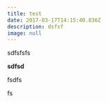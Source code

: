 ```yaml
---
title: test
date: 2017-03-17T14:15:40.836Z
description: dsfsf
image: null
---
```


sdfsfsfs

**sdfsd**

fsdfs

fs